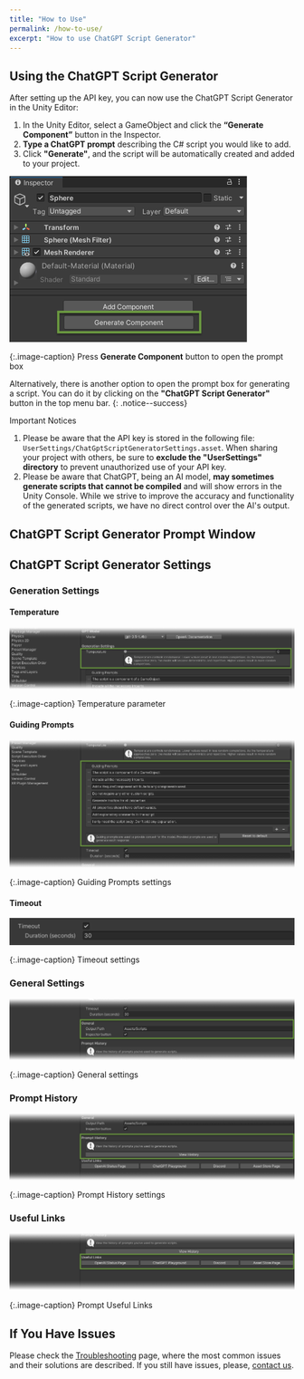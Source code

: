 ```yaml
---
title: "How to Use"
permalink: /how-to-use/
excerpt: "How to use ChatGPT Script Generator"
---
```


## Using the ChatGPT Script Generator
After setting up the API key, you can now use the ChatGPT Script Generator in the Unity Editor:
1. In the Unity Editor, select a GameObject and click the **“Generate Component”** button in
the Inspector.
1. **Type a ChatGPT prompt** describing the C# script you would like to add.
1. Click **"Generate"**, and the script will be automatically created and added to your project.

![API Key on the OpenAI website](../assets/images/manual_images/sg-generate-component-button.png)

{:.image-caption}
Press **Generate Component** button to open the prompt box

Alternatively, there is another option to open the prompt box for generating a script. You can do it by clicking on the **"ChatGPT Script Generator"** button in the top menu bar.
{: .notice--success}

Important Notices
1. Please be aware that the API key is stored in the following file: `UserSettings/ChatGptScriptGeneratorSettings.asset`. When sharing your project with others, be sure to **exclude the "UserSettings" directory** to prevent unauthorized use of your API key.
1. Please be aware that ChatGPT, being an AI model, **may sometimes generate scripts that cannot be compiled** and will show errors in the Unity Console. While we strive to improve the accuracy and functionality of the generated scripts, we have no direct control over the AI's output.


## ChatGPT Script Generator Prompt Window


## ChatGPT Script Generator Settings

### Generation Settings

#### Temperature

![API Key on the OpenAI website](../assets/images/manual_images/sg-project-settings-temperature.png)

{:.image-caption}
Temperature parameter

#### Guiding Prompts

![API Key on the OpenAI website](../assets/images/manual_images/sg-project-settings-guiding-prompts.png)

{:.image-caption}
Guiding Prompts settings

#### Timeout

![API Key on the OpenAI website](../assets/images/manual_images/sg-project-settings-timeout.png)

{:.image-caption}
Timeout settings

### General Settings

![API Key on the OpenAI website](../assets/images/manual_images/sg-project-settings-general-settings.png)

{:.image-caption}
General settings

### Prompt History

![API Key on the OpenAI website](../assets/images/manual_images/sg-project-settings-prompt-history.png)

{:.image-caption}
Prompt History settings

### Useful Links

![API Key on the OpenAI website](../assets/images/manual_images/sg-project-settings-useful-links.png)

{:.image-caption}
Prompt Useful Links


## If You Have Issues
Please check the [Troubleshooting](/troubleshooting/) page, where the most common issues and their solutions are described. If you still have issues, please, [contact us](/contact-details/).

